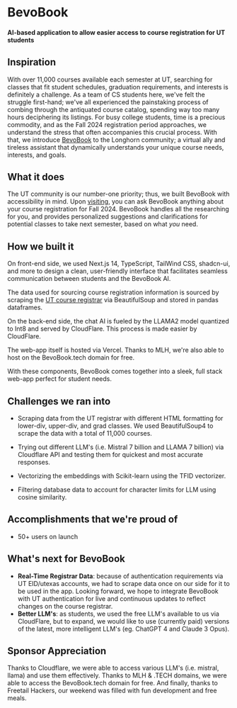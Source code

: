 # BevoBook
#### AI-based application to allow easier access to course registration for UT students

## Inspiration
With over 11,000 courses available each semester at UT, searching for classes that fit student schedules, graduation requirements, and interests is definitely a challenge. As a team of CS students here, we've felt the struggle first-hand; we've all experienced the painstaking process of combing through the antiquated course catalog, spending way too many hours deciphering its listings. 
For busy college students, time is a precious commodity, and as the Fall 2024 registration period approaches, we understand the stress that often accompanies this crucial process. With that, we introduce [BevoBook](https://bevobook.tech) to the Longhorn community; a virtual ally and tireless assistant that dynamically understands your unique course needs, interests, and goals.

## What it does
The UT community is our number-one priority; thus, we built BevoBook with accessibility in mind.  Upon [visiting](https://bevobook.tech), you can ask BevoBook anything about your course registration for Fall 2024. BevoBook handles all the researching for you, and provides personalized suggestions and clarifications for potential classes to take next semester, based on what _you_ need.

## How we built it

On front-end side, we used Next.js 14, TypeScript, TailWind CSS, shadcn-ui, and more to design a clean, user-friendly interface that facilitates seamless communication between students and the BevoBook AI.

The data used for sourcing course registration information is sourced by scraping the [UT course registrar](https://registrar.utexas.edu/schedules) via BeautifulSoup and stored in pandas dataframes.

On the back-end side, the chat AI is fueled by the LLAMA2 model quantized to Int8 and served by CloudFlare. This process is made easier by CloudFlare.

The web-app itself is hosted via Vercel. Thanks to MLH, we're also able to host on the BevoBook.tech domain for free.

With these components, BevoBook comes together into a sleek, full stack web-app perfect for student needs.

## Challenges we ran into

- Scraping data from the UT registrar with different HTML formatting for lower-div, upper-div, and grad classes. We used BeautifulSoup4 to scrape the data with a total of 11,000 courses.

- Trying out different LLM's (i.e. Mistral 7 billion and LLAMA 7 billion) via Cloudflare API and testing them for quickest and most accurate responses.

- Vectorizing the embeddings with Scikit-learn using the TFID vectorizer.

- Filtering database data to account for character limits for LLM using cosine similarity.


## Accomplishments that we're proud of
- 50+ users on launch

## What's next for BevoBook
- **Real-Time Registrar Data**: because of authentication requirements via UT EID/utexas accounts, we had to scrape data once on our side for it to be used in the app. Looking forward, we hope to integrate BevoBook with UT authentication for live and continuous updates to reflect changes on the course registrar.
- **Better LLM's**: as students, we used the free LLM's available to us via CloudFlare, but to expand, we would like to use (currently paid) versions of the latest, more intelligent LLM's (eg. ChatGPT 4 and Claude 3 Opus).

## Sponsor Appreciation
Thanks to Cloudflare, we were able to access various LLM's (i.e. mistral, llama) and use them effectively.
Thanks to MLH & .TECH domains, we were able to access the BevoBook.tech domain for free. 
And finally, thanks to Freetail Hackers, our weekend was filled with fun development and free meals. 



